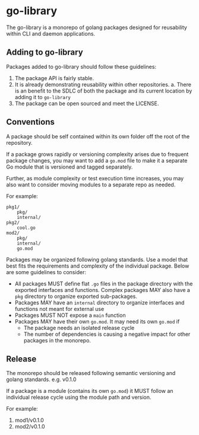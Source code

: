 # go-library

The go-library is a monorepo of golang packages designed for reusability within CLI and daemon applications.

## Adding to go-library

Packages added to go-library should follow these guidelines:

1. The package API is fairly stable.
1. It is already demonstrating reusability within other repositories.
  a. There is an benefit to the SDLC of both the package and its current location by adding it to `go-library`
1. The package can be open sourced and meet the LICENSE. 

## Conventions

A package should be self contained within its own folder off the root of the repository.

If a package grows rapidly or versioning complexity arises due to frequent package changes, you may want to add a `go.mod` file to make it a separate Go module that is versioned and tagged separately.

Further, as module complexity or test execution time increases, you may also want to consider moving modules to a separate repo as needed.

For example:
```
pkg1/
    pkg/
    internal/
pkg2/
    cool.go
mod2/
    pkg/
    internal/
    go.mod
```

Packages may be organized following golang standards.  Use a model that best fits the requirements and complexity of the individual package.  Below are some guidelines to consider: 

* All packages MUST define flat `.go` files in the package directory with the exported interfaces and functions. Complex packages MAY also have a `pkg` directory to organize exported sub-packages.
* Packages MAY have an `internal` directory to organize interfaces and functions not meant for external use
* Packages MUST NOT expose a `main` function
* Packages MAY have their own `go.mod`.  It may need its own `go.mod` if
    - The package needs an isolated release cycle
    - The number of dependencies is causing a negative impact for other packages in the monorepo.


## Release

The monorepo should be released following semantic versioning and golang standards.  e.g. v0.1.0

If a package is a module (contains its own `go.mod`) it MUST follow an individual release cycle using the module path and version.

For example:

1. mod1/v0.1.0
1. mod2/v0.1.0
